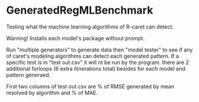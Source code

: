 # GeneratedRegMLBenchmark
Testing what the machine learning algorithms of R-caret can detect.

Warning! Installs each model's package without prompt.

Run "multiple generators" to generate data then "model tester" to see if any of caret's modeling algorithms can detect each generated pattern.
If a specific test is in "test out.csv" it will nt be run by the program. 
there are 2 additional forloops (6 extra itinerations total) besides for each model and pattern generaed. 

First two columns of test out.csv are % of RMSE generated by mean resolved by algorithm and % of MAE.

